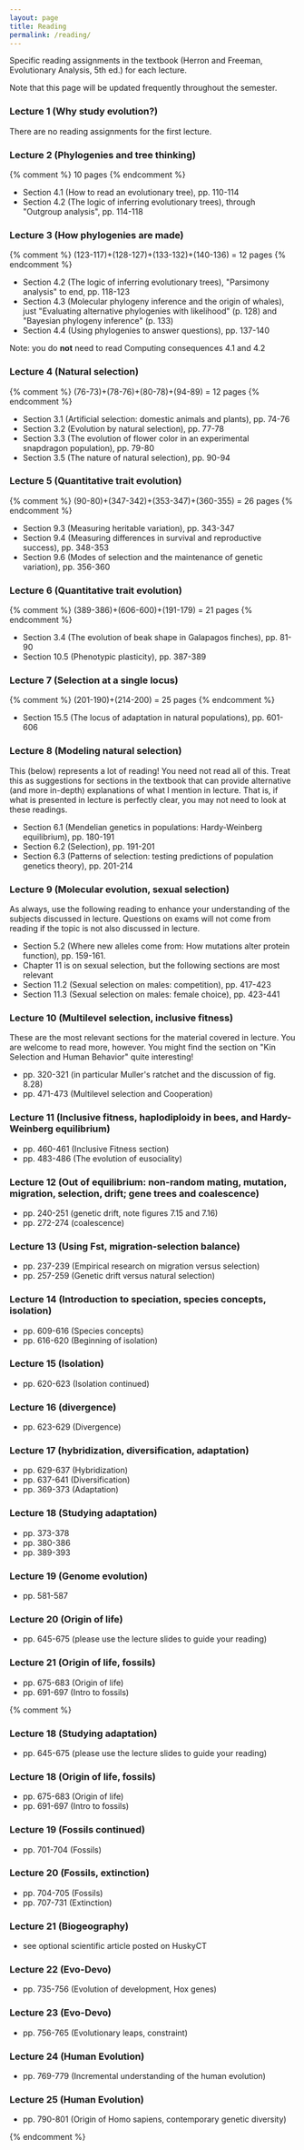 ```yaml
---
layout: page
title: Reading
permalink: /reading/
---
```

Specific reading assignments in the textbook (Herron and Freeman, Evolutionary Analysis, 5th ed.) for each lecture. 

Note that this page will be updated frequently throughout the semester.

### Lecture 1 (Why study evolution?)

There are no reading assignments for the first lecture.

### Lecture 2 (Phylogenies and tree thinking) 

{% comment %}
10 pages
{% endcomment %}

* Section 4.1 (How to read an evolutionary tree), pp. 110-114
* Section 4.2 (The logic of inferring evolutionary trees), through "Outgroup analysis", pp. 114-118

### Lecture 3 (How phylogenies are made)

{% comment %}
(123-117)+(128-127)+(133-132)+(140-136) = 12 pages
{% endcomment %}

* Section 4.2 (The logic of inferring evolutionary trees), "Parsimony analysis" to end, pp. 118-123
* Section 4.3 (Molecular phylogeny inference and the origin of whales), just "Evaluating alternative phylogenies with likelihood" (p. 128) and "Bayesian phylogeny inference" (p. 133)
* Section 4.4 (Using phylogenies to answer questions), pp. 137-140

Note: you do **not** need to read Computing consequences 4.1 and 4.2

### Lecture 4 (Natural selection)

{% comment %}
(76-73)+(78-76)+(80-78)+(94-89) = 12 pages
{% endcomment %}

* Section 3.1 (Artificial selection: domestic animals and plants), pp. 74-76
* Section 3.2 (Evolution by natural selection), pp. 77-78
* Section 3.3 (The evolution of flower color in an experimental snapdragon population), pp. 79-80
* Section 3.5 (The nature of natural selection), pp. 90-94

### Lecture 5 (Quantitative trait evolution)

{% comment %}
(90-80)+(347-342)+(353-347)+(360-355) = 26 pages
{% endcomment %}

* Section 9.3 (Measuring heritable variation), pp. 343-347
* Section 9.4 (Measuring differences in survival and reproductive success), pp. 348-353
* Section 9.6 (Modes of selection and the maintenance of genetic variation), pp. 356-360

### Lecture 6 (Quantitative trait evolution)

{% comment %}
(389-386)+(606-600)+(191-179) = 21 pages
{% endcomment %}

* Section 3.4 (The evolution of beak shape in Galapagos finches), pp. 81-90
* Section 10.5 (Phenotypic plasticity), pp. 387-389

### Lecture 7 (Selection at a single locus)

{% comment %}
(201-190)+(214-200) = 25 pages
{% endcomment %}

* Section 15.5 (The locus of adaptation in natural populations), pp. 601-606

### Lecture 8 (Modeling natural selection)

This (below) represents a lot of reading! You need not read all of this. Treat this as suggestions for 
sections in the textbook that can provide alternative (and more in-depth) explanations
of what I mention in lecture. That is, if what is presented in lecture is perfectly clear, 
you may not need to look at these readings. 

* Section 6.1 (Mendelian genetics in populations: Hardy-Weinberg equilibrium), pp. 180-191
* Section 6.2 (Selection), pp. 191-201
* Section 6.3 (Patterns of selection: testing predictions of population genetics theory), pp. 201-214

### Lecture 9 (Molecular evolution, sexual selection)

As always, use the following reading to enhance your understanding of the subjects discussed in lecture. 
Questions on exams will not come from reading if the topic is not also discussed in lecture.

* Section 5.2 (Where new alleles come from: How mutations alter protein function), pp. 159-161.
* Chapter 11 is on sexual selection, but the following sections are most relevant
* Section 11.2 (Sexual selection on males: competition), pp. 417-423
* Section 11.3 (Sexual selection on males: female choice), pp. 423-441

### Lecture 10 (Multilevel selection, inclusive fitness)

These are the most relevant sections for the material covered in lecture. 
You are welcome to read more, however. You might find the section on "Kin Selection and Human Behavior" quite interesting!
* pp. 320-321 (in particular Muller's ratchet and the discussion of fig. 8.28)
* pp. 471-473 (Multilevel selection and Cooperation)

### Lecture 11 (Inclusive fitness, haplodiploidy in bees, and Hardy-Weinberg equilibrium)
* pp. 460-461 (Inclusive Fitness section)
* pp. 483-486 (The evolution of eusociality)

### Lecture 12 (Out of equilibrium: non-random mating, mutation, migration, selection, drift; gene trees and coalescence)
* pp. 240-251 (genetic drift, note figures 7.15 and 7.16)
* pp. 272-274 (coalescence)

### Lecture 13 (Using Fst, migration-selection balance)
* pp. 237-239 (Empirical research on migration versus selection)
* pp. 257-259 (Genetic drift versus natural selection)

### Lecture 14 (Introduction to speciation, species concepts, isolation)
* pp. 609-616 (Species concepts)
* pp. 616-620 (Beginning of isolation)

### Lecture 15 (Isolation)
* pp. 620-623 (Isolation continued)

### Lecture 16 (divergence)
* pp. 623-629 (Divergence)

### Lecture 17 (hybridization, diversification, adaptation)
* pp. 629-637 (Hybridization)
* pp. 637-641 (Diversification)
* pp. 369-373 (Adaptation)

### Lecture 18 (Studying adaptation)
* pp. 373-378 
* pp. 380-386 
* pp. 389-393 

### Lecture 19 (Genome evolution)
* pp. 581-587

### Lecture 20 (Origin of life)
* pp. 645-675 (please use the lecture slides to guide your reading)
  
### Lecture 21 (Origin of life, fossils)
* pp. 675-683 (Origin of life)
* pp. 691-697 (Intro to fossils)

{% comment %}
### Lecture 18 (Studying adaptation)
* pp. 645-675 (please use the lecture slides to guide your reading)

### Lecture 18 (Origin of life, fossils)
* pp. 675-683 (Origin of life)
* pp. 691-697 (Intro to fossils)

### Lecture 19 (Fossils continued)
* pp. 701-704 (Fossils)

### Lecture 20 (Fossils, extinction)
* pp. 704-705 (Fossils)
* pp. 707-731 (Extinction)

### Lecture 21 (Biogeography)
* see optional scientific article posted on HuskyCT

### Lecture 22 (Evo-Devo)
* pp. 735-756 (Evolution of development, Hox genes)

### Lecture 23 (Evo-Devo)
* pp. 756-765 (Evolutionary leaps, constraint)

### Lecture 24 (Human Evolution)
* pp. 769-779 (Incremental understanding of the human evolution)

### Lecture 25 (Human Evolution)
* pp. 790-801 (Origin of Homo sapiens, contemporary genetic diversity)

{% endcomment %}
